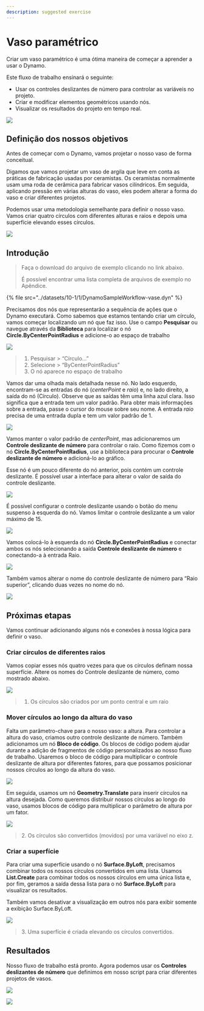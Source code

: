 ```yaml
---
description: suggested exercise
---
```


# Vaso paramétrico

Criar um vaso paramétrico é uma ótima maneira de começar a aprender a usar o Dynamo.

Este fluxo de trabalho ensinará o seguinte:

* Usar os controles deslizantes de número para controlar as variáveis no projeto.
* Criar e modificar elementos geométricos usando nós.
* Visualizar os resultados do projeto em tempo real.

![](../images/10-1/1/vase1(3).gif)

## Definição dos nossos objetivos

Antes de começar com o Dynamo, vamos projetar o nosso vaso de forma conceitual.

Digamos que vamos projetar um vaso de argila que leve em conta as práticas de fabricação usadas por ceramistas. Os ceramistas normalmente usam uma roda de cerâmica para fabricar vasos cilíndricos. Em seguida, aplicando pressão em várias alturas do vaso, eles podem alterar a forma do vaso e criar diferentes projetos.

Podemos usar uma metodologia semelhante para definir o nosso vaso. Vamos criar quatro círculos com diferentes alturas e raios e depois uma superfície elevando esses círculos.

![](../images/10-1/1/vase2.png)

## Introdução

> Faça o download do arquivo de exemplo clicando no link abaixo.
>
> É possível encontrar uma lista completa de arquivos de exemplo no Apêndice.

{% file src="../datasets/10-1/1/DynamoSampleWorkflow-vase.dyn" %}

Precisamos dos nós que representarão a sequência de ações que o Dynamo executará. Como sabemos que estamos tentando criar um círculo, vamos começar localizando um nó que faz isso. Use o campo **Pesquisar** ou navegue através da **Biblioteca** para localizar o nó **Circle.ByCenterPointRadius** e adicione-o ao espaço de trabalho

![](../images/10-1/1/vase8.png)

> 1. Pesquisar > “Círculo...”
> 2. Selecione > “ByCenterPointRadius”
> 3. O nó aparece no espaço de trabalho

Vamos dar uma olhada mais detalhada nesse nó. No lado esquerdo, encontram-se as entradas do nó (_centerPoint_ e _raio_) e, no lado direito, a saída do nó (Círculo). Observe que as saídas têm uma linha azul clara. Isso significa que a entrada tem um valor padrão. Para obter mais informações sobre a entrada, passe o cursor do mouse sobre seu nome. A entrada _raio_ precisa de uma entrada dupla e tem um valor padrão de 1.

![](../images/10-1/1/vase10.png)

Vamos manter o valor padrão de _centerPoint_, mas adicionaremos um **Controle deslizante de número** para controlar o raio. Como fizemos com o nó **Circle.ByCenterPointRadius**, use a biblioteca para procurar o **Controle deslizante de número** e adicioná-lo ao gráfico.

Esse nó é um pouco diferente do nó anterior, pois contém um controle deslizante. É possível usar a interface para alterar o valor de saída do controle deslizante.

![](../images/10-1/1/vase13(1).gif)

É possível configurar o controle deslizante usando o botão do menu suspenso à esquerda do nó. Vamos limitar o controle deslizante a um valor máximo de 15.

![](../images/10-1/1/vase11.png)

Vamos colocá-lo à esquerda do nó **Circle.ByCenterPointRadius** e conectar ambos os nós selecionando a saída **Controle deslizante de número** e conectando-a à entrada Raio.

![](../images/10-1/1/vase12.png)

Também vamos alterar o nome do controle deslizante de número para “Raio superior”, clicando duas vezes no nome do nó.

![](../images/10-1/1/vase14.png)

## Próximas etapas

Vamos continuar adicionando alguns nós e conexões à nossa lógica para definir o vaso.

### Criar círculos de diferentes raios

Vamos copiar esses nós quatro vezes para que os círculos definam nossa superfície. Altere os nomes do Controle deslizante de número, como mostrado abaixo.

![](../images/10-1/1/vase4(1)(1).png)

> 1. Os círculos são criados por um ponto central e um raio

### Mover círculos ao longo da altura do vaso

Falta um parâmetro-chave para o nosso vaso: a altura. Para controlar a altura do vaso, criamos outro controle deslizante de número. Também adicionamos um nó **Bloco de código**. Os blocos de código podem ajudar durante a adição de fragmentos de código personalizados ao nosso fluxo de trabalho. Usaremos o bloco de código para multiplicar o controle deslizante de altura por diferentes fatores, para que possamos posicionar nossos círculos ao longo da altura do vaso.

![](../images/10-1/1/vase15(1).png)

Em seguida, usamos um nó **Geometry.Translate** para inserir círculos na altura desejada. Como queremos distribuir nossos círculos ao longo do vaso, usamos blocos de código para multiplicar o parâmetro de altura por um fator.

![](../images/10-1/1/vase5.png)

> 2\. Os círculos são convertidos (movidos) por uma variável no eixo z.

### Criar a superfície

Para criar uma superfície usando o nó **Surface.ByLoft**, precisamos combinar todos os nossos círculos convertidos em uma lista. Usamos **List.Create** para combinar todos os nossos círculos em uma única lista e, por fim, geramos a saída dessa lista para o nó **Surface.ByLoft** para visualizar os resultados.

Também vamos desativar a visualização em outros nós para exibir somente a exibição Surface.ByLoft.

![](../images/10-1/1/vase6(1)(1).png)

> 3\. Uma superfície é criada elevando os círculos convertidos.

## Resultados

Nosso fluxo de trabalho está pronto. Agora podemos usar os **Controles deslizantes de número** que definimos em nosso script para criar diferentes projetos de vasos.

![](../images/10-1/1/vase1(3).gif)

![](../images/10-1/1/vase7.png)
